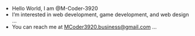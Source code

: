 -  Hello World, I am @M-Coder-3920
-  I’m interested in web development, game development, and web design ...
-  You can reach me at MCoder3920.business@gmail.com ...
